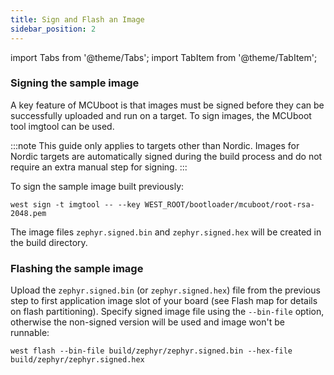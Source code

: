 ```yaml
---
title: Sign and Flash an Image
sidebar_position: 2
---
```


import Tabs from '@theme/Tabs';
import TabItem from '@theme/TabItem';

### Signing the sample image

A key feature of MCUboot is that images must be signed before they can be successfully uploaded and run on a target. To sign images, the MCUboot tool imgtool can be used.

:::note
This guide only applies to targets other than Nordic. Images for Nordic targets are automatically signed during the build process and do not require an extra manual step for signing.
:::

To sign the sample image built previously:

```west sign -t imgtool -- --key WEST_ROOT/bootloader/mcuboot/root-rsa-2048.pem```

The image files `zephyr.signed.bin` and `zephyr.signed.hex` will be created in the build directory.

### Flashing the sample image

Upload the `zephyr.signed.bin` (or `zephyr.signed.hex`) file from the previous step to first application image slot of your board (see Flash map for details on flash partitioning). Specify signed image file using the `--bin-file` option, otherwise the non-signed version will be used and image won't be runnable:

```west flash --bin-file build/zephyr/zephyr.signed.bin --hex-file build/zephyr/zephyr.signed.hex```
